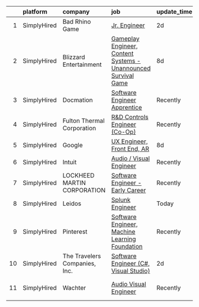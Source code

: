 

|    | platform    | company                       | job                                                                                                                                                                        | update_time   | location                   |
|---:|:------------|:------------------------------|:---------------------------------------------------------------------------------------------------------------------------------------------------------------------------|:--------------|:---------------------------|
|  1 | SimplyHired | Bad Rhino Game                | [Jr. Engineer](https://www.simplyhired.com/job/ZqbhgwE955sTYP7hgYWABOr3SZ1uEM2M8UFAlbR06gWoQu34FnqJZA?q=visual+engineer)                                                   | 2d            | Remote                     |
|  2 | SimplyHired | Blizzard Entertainment        | [Gameplay Engineer, Content Systems - Unannounced Survival Game](https://www.simplyhired.com/job/hF4J5dNe3mRRD76xPk9cWMVYDiuSu-jIaFWNqSBLm9okGb7MBZRN3Q?q=visual+engineer) | 8d            | Irvine, CA                 |
|  3 | SimplyHired | Docmation                     | [Software Engineer Apprentice](https://www.simplyhired.com/job/MGgPaGgPczDNMlay_rl7OG0yf1q01F7MalhPSE6VFVhvFitlvqMMCg?q=visual+engineer)                                   | Recently      | Norcross, GA               |
|  4 | SimplyHired | Fulton Thermal Corporation    | [R&D Controls Engineer (Co-Op)](https://www.simplyhired.com/job/EGSKNzN4rr9xHOJakmv2ZjL4aO3O2AN8NLni5HDqFEtFeDHGHtNPMA?q=visual+engineer)                                  | Recently      | Pulaski, NY                |
|  5 | SimplyHired | Google                        | [UX Engineer, Front End, AR](https://www.simplyhired.com/job/MT11ThdpkYChRJqs18_BxsUEdF4oC4xkXdi6tjG_Lsn5ngy6KI0Tuw?q=visual+engineer)                                     | 8d            | Mountain View, CA          |
|  6 | SimplyHired | Intuit                        | [Audio / Visual Engineer](https://www.simplyhired.com/job/Chh6s5fRhy7IpJbsQu6dOdgEeg2_rTdjA3-7Gwwt_c803eOhO7Hqrg?q=visual+engineer)                                        | Recently      | Atlanta, GA                |
|  7 | SimplyHired | LOCKHEED MARTIN CORPORATION   | [Software Engineer - Early Career](https://www.simplyhired.com/job/p43Vfawp1p2xzO44BFBWdsXa18jsU6fwNe_ERJ64rR1XznoUGtYrKg?q=visual+engineer)                               | Recently      | Owego, NY +3 locations     |
|  8 | SimplyHired | Leidos                        | [Splunk Engineer](https://www.simplyhired.com/job/Ubv3eA8YDxpGDuvjzFIJutCdDUz05RmSCSvD_-Qm3lsx34w8yJXf8A?q=visual+engineer)                                                | Today         | Ashburn, VA                |
|  9 | SimplyHired | Pinterest                     | [Software Engineer, Machine Learning Foundation](https://www.simplyhired.com/job/-er4LmsEOyh0la86mNQ-iNIwSqSCgdl37lQG9R7N3qjaTbrG4aQ3tA?q=visual+engineer)                 | Recently      | Remote                     |
| 10 | SimplyHired | The Travelers Companies, Inc. | [Software Engineer (C#, Visual Studio)](https://www.simplyhired.com/job/jQ7tWOS9Vf4As_4rUy20Uz0TNwruz5T6O4ImWnQATyJxF9iMUIdbUA?q=visual+engineer)                          | 2d            | Saint Paul, MN             |
| 11 | SimplyHired | Wachter                       | [Audio Visual Engineer](https://www.simplyhired.com/job/YKfETKH6-7HIATHlVVyzMVXnPenfiJybRO_3yQNOQ8gZl0S7O89brA?q=visual+engineer)                                          | Recently      | Charlotte, NC +3 locations |